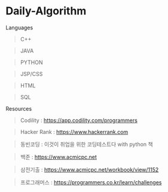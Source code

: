 # Daily-Algorithm


Languages

> C++

> JAVA

> PYTHON

> JSP/CSS

> HTML

> SQL


Resources

> Codility : https://app.codility.com/programmers

> Hacker Rank : https://www.hackerrank.com

> 동빈코딩 : 이것이 취업을 위한 코딩테스트다 with python 책

> 백준 : https://www.acmicpc.net

> 삼전기출 : https://www.acmicpc.net/workbook/view/1152

> 프로그래머스 : https://programmers.co.kr/learn/challenges


